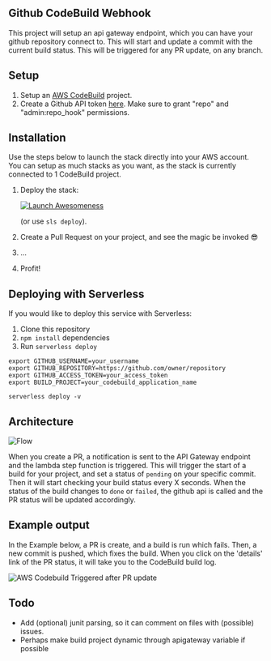 Github CodeBuild Webhook
------------------------

This project will setup an api gateway endpoint, which you can have your github repository connect to. This will start and update a commit with the current build status.
This will be triggered for any PR update, on any branch.

Setup
-----
1. Setup an [AWS CodeBuild](https://console.aws.amazon.com/codebuild/home) project.
2. Create a Github API token [here](https://github.com/settings/tokens/new). Make sure to grant "repo" and "admin:repo_hook" permissions.

Installation
------------
Use the steps below to launch the stack directly into your AWS account. You can setup as much stacks as you want, as the stack is currently connected to 1 CodeBuild project.

1. Deploy the stack:

   [![Launch Awesomeness](https://s3.amazonaws.com/cloudformation-examples/cloudformation-launch-stack.png)](https://console.aws.amazon.com/cloudformation/home?region=eu-west-1#/stacks/new?stackName=serverless-build-trigger&templateURL=https://s3-eu-west-1.amazonaws.com/github-webhook-artifacts-eu-west-1/serverless/github-webhook/trigger/1494331984949-2017-05-09T12%3A13%3A04.949Z/compiled-cloudformation-template.json)

	(or use `sls deploy`).

2. Create a Pull Request on your project, and see the magic be invoked 😎
3. ...
4. Profit!

Deploying with Serverless
--------------------------
If you would like to deploy this service with Serverless:

1. Clone this repository
2. `npm install` dependencies
3. Run `serverless deploy`

```shell
export GITHUB_USERNAME=your_username
export GITHUB_REPOSITORY=https://github.com/owner/repository
export GITHUB_ACCESS_TOKEN=your_access_token
export BUILD_PROJECT=your_codebuild_application_name

serverless deploy -v
```

Architecture
------------
![Flow](https://raw.githubusercontent.com/svdgraaf/github-codebuild-webhook/master/architecture.png)

When you create a PR, a notification is sent to the API Gateway endpoint and the lambda step function is triggered. This will trigger the start of a build for your project, and set a status of `pending` on your specific commit. Then it will start checking your build status every X seconds. When the status of the build changes to `done` or `failed`, the github api is called and the PR status will be updated accordingly.

Example output
--------------
In the Example below, a PR is create, and a build is run which fails. Then, a new commit is pushed, which fixes the build. When you click on the 'details' link of the PR status, it will take you to the CodeBuild build log.

![AWS Codebuild Triggered after PR update](https://github.com/svdgraaf/github-codebuild-webhook/blob/master/example.gif?raw=true)

Todo
----
* Add (optional) junit parsing, so it can comment on files with (possible) issues.
* Perhaps make build project dynamic through apigateway variable if possible
